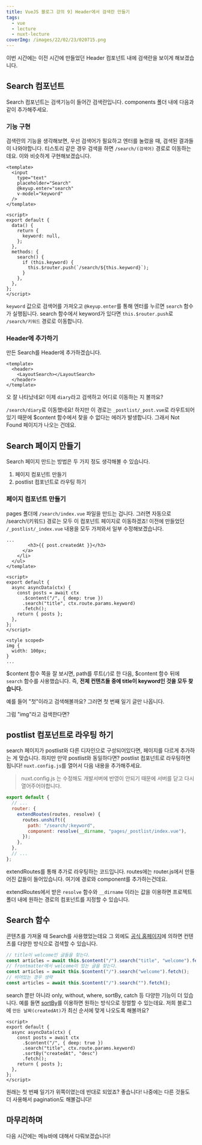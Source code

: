 ```yaml
---
title: VueJS 블로그 강의 9] Header에서 검색란 만들기
tags:
  - vue
  - lecture
  - nuxt-lecture
coverImg: /images/22/02/23/020715.png
---
```


이번 시간에는 이전 시간에 만들었던 Header 컴포넌트 내에 검색란을 보이게 해보겠습니다.

<!--more-->

## Search 컴포넌트

Search 컴포넌트는 검색기능이 들어간 검색란입니다. components 폴더 내에 다음과 같이 추가해주세요.

<post-img src="/images/22/03/09/175944.png"></post-img>

### 기능 구현

검색란의 기능을 생각해보면, 우선 검색어가 필요하고 엔터를 눌렀을 때, 검색된 결과들이 나와야합니다. 티스토리 같은 경우 검색을 하면 `/search/(검색어)` 경로로 이동하는데요. 이와 비슷하게 구현해보겠습니다.

```vue [components/layout/Search.vue]
<template>
  <input
    type="text"
    placeholder="Search"
    @keyup.enter="search"
    v-model="keyword"
  />
</template>

<script>
export default {
  data() {
    return {
      keyword: null,
    };
  },
  methods: {
    search() {
      if (this.keyword) {
        this.$router.push(`/search/${this.keyword}`);
      }
    },
  },
};
</script>
```

`keyword` 값으로 검색어를 가져오고 `@keyup.enter`를 통해 엔터를 누르면 `search` 함수가 실행됩니다. search 함수에서 keyword가 있다면 `this.$router.push`로 `/search/키워드` 경로로 이동합니다.

### Header에 추가하기

만든 Search를 Header에 추가하겠습니다.

```vue
<template>
  <header>
    <LayoutSearch></LayoutSearch>
  </header>
</template>
```

<post-img src="/images/22/03/07/180229.png"></post-img>

오 잘 나타났네요! 이제 `diary`라고 검색하고 어디로 이동하는 지 볼까요?

<post-img src="/images/22/03/07/182127.png"></post-img>

`/search/diary`로 이동했네요! 하지만 이 경로는 `_postlist/_post.vue`로 라우트되어있기 때문에 $content 함수에서 찾을 수 없다는 에러가 발생합니다. 그래서 Not Found 페이지가 나오는 건데요.

## Search 페이지 만들기

Search 페이지 만드는 방법은 두 가지 정도 생각해볼 수 있습니다.

1. 페이지 컴포넌트 만들기
2. postlist 컴포넌트로 라우팅 하기

### 페이지 컴포넌트 만들기

pages 폴더에 `/search/index.vue` 파일을 만드는 겁니다. 그러면 자동으로 /search/(키워드) 경로는 모두 이 컴포넌트 페이지로 이동하겠죠! 이전에 만들었던 `/_postlist/_index.vue` 내용을 모두 가져와서 일부 수정해보겠습니다.

```vue [pages/search/index.vue]
...
        <h3>{{ post.createdAt }}</h3>
      </a>
    </li>
  </ul>
</template>

<script>
export default {
  async asyncData(ctx) {
    const posts = await ctx
      .$content("/", { deep: true })
      .search("title", ctx.route.params.keyword)
      .fetch();
    return { posts };
  },
};
</script>

<style scoped>
img {
  width: 100px;
}
...

```

$content 함수 쪽을 잘 보시면, path를 루트(`/`)로 한 다음, $content 함수 뒤에 `search` 함수를 사용했습니다. 즉, **전체 컨텐츠들 중에 title이 keyword인 것을 모두 찾습니다.**

예를 들어 "첫"이라고 검색해볼까요? 그러면 첫 번째 일기 글만 나옵니다.

<post-img src="/images/22/03/07/201318.png"></post-img>

그럼 "img"라고 검색한다면?

<post-img src="/images/22/03/07/201359.png"></post-img>

## postlist 컴포넌트로 라우팅 하기

search 페이지가 postlist와 다른 디자인으로 구성되어있다면, 페이지를 다르게 추가하는 게 맞습니다. 하지만 만약 postlist와 동일하다면? postlist 컴포넌트로 라우팅하면 됩니다! `nuxt.config.js`를 열어서 다음 내용을 추가해주세요.

> nuxt.config.js 는 수정해도 개발서버에 반영이 안되기 때문에 서버를 닫고 다시 열어주어야합니다.

```js [nuxt.config.js]
export default {
  // ...
  router: {
    extendRoutes(routes, resolve) {
      routes.unshift({
        path: "/search/:keyword",
        component: resolve(__dirname, "pages/_postlist/index.vue"),
      });
    },
  },
  // ...
};
```

<post-img src="/images/22/03/07/215029.png"></post-img>

extendRoutes를 통해 추가로 라우팅하는 코드입니다. routes에는 router.js에서 만들어진 값들이 들어있습니다. 여기에 경로와 component를 추가하는건데요.

extendRoutes에서 받은 `resolve` 함수와 `__dirname` 이라는 값을 이용하면 프로젝트 폴더 내에 원하는 경로의 컴포넌트를 지정할 수 있습니다.

## Search 함수

콘텐츠를 가져올 때 Search를 사용했었는데요 그 외에도 [공식 홈페이지](https://content.nuxtjs.org/fetching/#searchfield-value)에 의하면 컨텐츠를 다양한 방식으로 검색할 수 있습니다.

```js
// title이 welcome인 글들을 찾는다.
const articles = await this.$content("/").search("title", "welcome").fetch();
// frontmatter에서 welcome이 있는 글을 찾는다.
const articles = await this.$content("/").search("welcome").fetch();
// 비어있는 경우 생략
const articles = await this.$content("/").search("").fetch();
```

search 뿐만 아니라 only, without, where, sortBy, catch 등 다양한 기능이 더 있습니다. 예를 들면 [sortBy](https://content.nuxtjs.org/fetching/#sortbykey-direction)를 이용하면 원하는 방식으로 정렬할 수 있는데요. 저희 블로그에 `만든 날짜(createdAt)`가 최신 순서에 맞게 나오도록 해볼까요?

```vue [pages/search/_keyword.vue]
<script>
export default {
  async asyncData(ctx) {
    const posts = await ctx
      .$content("/", { deep: true })
      .search("title", ctx.route.params.keyword)
      .sortBy("createdAt", "desc")
      .fetch();
    return { posts };
  },
};
</script>
```

<post-img src="/images/22/03/07/202459.png"></post-img>

원래는 첫 번째 일기가 위쪽이였는데 반대로 되었죠? 좋습니다! 나중에는 다른 것들도 더 사용해서 pagination도 해볼겁니다!

## 마무리하며

다음 시간에는 메뉴바에 대해서 다뤄보겠습니다!
